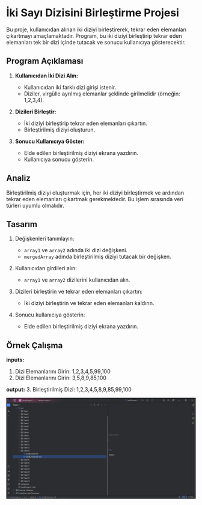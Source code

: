 # İki Sayı Dizisini Birleştirme Projesi

Bu proje, kullanıcıdan alınan iki diziyi birleştirerek, tekrar eden elemanları çıkartmayı amaçlamaktadır. 
Program, bu iki diziyi birleştirip tekrar eden elemanları tek bir dizi içinde tutacak ve 
sonucu kullanıcıya gösterecektir.

## Program Açıklaması

1. **Kullanıcıdan İki Dizi Alın:**
    - Kullanıcıdan iki farklı dizi girişi istenir.
    - Diziler, virgülle ayrılmış elemanlar şeklinde girilmelidir (örneğin: 1,2,3,4).

2. **Dizileri Birleştir:**
    - İki diziyi birleştirip tekrar eden elemanları çıkartın.
    - Birleştirilmiş diziyi oluşturun.

3. **Sonucu Kullanıcıya Göster:**
    - Elde edilen birleştirilmiş diziyi ekrana yazdırın.
    - Kullanıcıya sonucu gösterin.

## Analiz

Birleştirilmiş diziyi oluşturmak için, her iki diziyi birleştirmek ve ardından tekrar eden elemanları 
çıkartmak gerekmektedir. Bu işlem sırasında veri türleri uyumlu olmalıdır.

## Tasarım

1. Değişkenleri tanımlayın:
    - `array1` ve `array2` adında iki dizi değişkeni.
    - `mergedArray` adında birleştirilmiş diziyi tutacak bir değişken.

2. Kullanıcıdan girdileri alın:
    - `array1` ve `array2` dizilerini kullanıcıdan alın.

3. Dizileri birleştirin ve tekrar eden elemanları çıkartın:
    - İki diziyi birleştirin ve tekrar eden elemanları kaldırın.

4. Sonucu kullanıcıya gösterin:
    - Elde edilen birleştirilmiş diziyi ekrana yazdırın.

## Örnek Çalışma

**inputs:**
1. Dizi Elemanlarını Girin: 1,2,3,4,5,99,100
2. Dizi Elemanlarını Girin: 3,5,8,9,85,100 

**output:**
3. Birleştirilmiş Dizi: 1,2,3,4,5,8,9,85,99,100

![DiziBirlestirme.gif](DiziBirlestirme.gif)